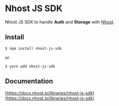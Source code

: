 # Nhost JS SDK

Nhost JS SDK to handle **Auth** and **Storage** with [Nhost](https://nhost.io).

## Install

`$ npm install nhost-js-sdk`

or

`$ yarn add nhost-js-sdk`

## Documentation

[https://docs.nhost.io/libraries/nhost-js-sdk](https://docs.nhost.io/libraries/nhost-js-sdk)
